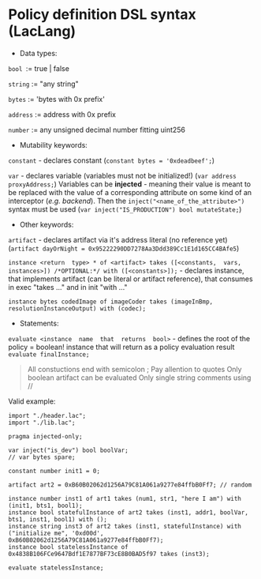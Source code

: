 # Policy definition DSL syntax (LacLang)

* Data types:

`bool `:= true | false

`string` := "any  string"

`bytes` := 'bytes  with  0x  prefix'

`address` := address  with  0x  prefix

`number` := any  unsigned  decimal  number  fitting  uint256

* Mutability keywords:

`constant` - declares constant (`constant bytes = '0xdeadbeef';`)

`var` - declares variable (variables must not be initialized!) (`var address proxyAddress;`)
Variables can be **injected** - meaning their value is meant to be replaced with the value of a corresponding attribute on some kind of an interceptor (*e.g. backend*).
Then the `inject("<name_of_the_attribute>")` syntax must be used (`var inject("IS_PRODUCTION") bool mutateState;`)
  

* Other keywords:

`artifact` - declares artifact via it's address literal (no reference yet) (`artifact dayOrNight = 0x95222290DD7278Aa3Ddd389Cc1E1d165CC4BAfe5`)

`instance <return  type> * of <artifact> takes ([<constants,  vars,  instances>]) /*OPTIONAL:*/ with ([<constants>]);` - declares instance, that implements artifact (can be literal or artifact reference), that consumes in exec "takes ..." and in init "with ..."

`instance bytes codedImage of imageCoder takes (imageInBmp, resolutionInstanceOutput) with (codec);`

* Statements:

`evaluate <instance  name  that  returns  bool>` - defines the root of the policy = boolean! instance that will return as a policy evaluation result `evaluate finalInstance;`
  
>All constuctions end with semicolon ;
> Pay allention to quotes
>Only boolean artifact can be evaluated
>Only single string comments using //


Valid example:

```
import "./header.lac";
import "./lib.lac";

pragma injected-only;

var inject("is_dev") bool boolVar;
// var bytes spare;

constant number init1 = 0;

artifact art2 = 0xB60B02062d1256A79C81A061a9277e84ffbB0Ff7; // random

instance number inst1 of art1 takes (num1, str1, "here I am") with (init1, bts1, bool1);
instance bool statefulInstance of art2 takes (inst1, addr1, boolVar, bts1, inst1, bool1) with ();
instance string inst3 of art2 takes (inst1, statefulInstance) with ("initialize me", '0xd00d', 0xB60B02062d1256A79C81A061a9277e84ffbB0Ff7);
instance bool statelessInstance of 0x4838B106FCe9647Bdf1E7877BF73cE8B0BAD5f97 takes (inst3);

evaluate statelessInstance;
```